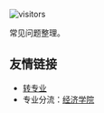 ![visitors](https://visitor-badge.glitch.me/badge?page_id=rogerchenfz/XMU-Helper/tree/main/%E5%B8%B8%E8%A7%81%E9%97%AE%E9%A2%98)

常见问题整理。

## 友情链接

- [转专业](https://www.zhihu.com/question/398236373/answer/1397595523)
- 专业分流：[经济学院](https://www.zhihu.com/question/330271685/answer/989731244)
